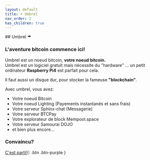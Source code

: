```yaml
---
layout: default
title: ☂ Umbrel
nav_order: 2
has_children: true
---
```


##️ Umbrel 	☂

###  L'aventure bitcoin commence ici! 

Umbrel est un noeud bitcoin, **votre noeud bitcoin.** <br>
Umbrel est un logiciel gratuit mais nécessite du "hardware" ...
un petit ordinateur **Raspberry Pi4** est parfait pour cela. <br>

Il faut aussi un disque dur, pour stocker la fameuse **"blockchain"**.  <br>

Avec umbrel, vous avez:

- Votre noeud Bitcoin
- Votre noeud Lighting (Payements instantanés et sans frais)
- Votre serveur Sphinx-chat (Messagerie)
- Votre serveur BTCPay
- Votre explorateur de block Mempool.space 
- Votre serveur Samourai DOJO
- et bien plus encore...


### Convaincu? 

[C'est parti!](/bitpaint-tutos/umbrel/installation/Pre-requis.html){: .btn .btn-purple }

